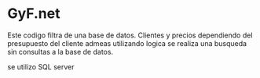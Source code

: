 # GyF.net

Este codigo filtra de una base de datos.
Clientes y precios dependiendo del presupuesto del cliente 
admeas utilizando logica se realiza una busqueda sin consultas a la base de datos.

se utilizo SQL server
